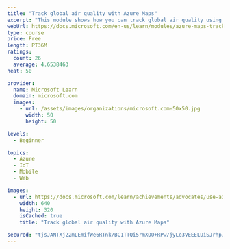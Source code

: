 ```yaml
---
title: "Track global air quality with Azure Maps"
excerpt: "This module shows how you can track global air quality using the Azure Maps Web SDK and pollution data from a third-party air quality API."
webUrl: https://docs.microsoft.com/en-us/learn/modules/azure-maps-track-air-pollution/
type: course
price: Free
length: PT36M
ratings:
  count: 26
  average: 4.6538463
heat: 50

provider:
  name: Microsoft Learn
  domain: microsoft.com
  images:
    - url: /assets/images/organizations/microsoft.com-50x50.jpg
      width: 50
      height: 50

levels:
  - Beginner

topics:
  - Azure
  - IoT
  - Mobile
  - Web

images:
  - url: https://docs.microsoft.com/learn/achievements/advocates/use-azure-maps-to-track-air-pollution-social.png
    width: 640
    height: 320
    isCached: true
    title: "Track global air quality with Azure Maps"

secured: "tjsJANTXj22mLEmifWe6RTnk/BC1TTQi5rmXOO+RPw/jyLe3VEEELUiSJrhpJ3Q+3qpJgj3Q0T8dG95MFm5t0teyFsbIZGCyTziy36L2M9an/QfwsfC+69Da/SDvy0dblsWf/5p2jtUukXfcPMm1rNAq2/8zbdxa7HpjnDOcIf6rq6ZJAi7/Z3EGDP5c/l8Jg7MjI7vHAXILiSEgv//OZWhiy+auf+vs2TG18FnF4qrwtJwm/2kXXa1jFY5oPPk+FJ8ryTT2sByA1WvoWeO79TW6VTBaSmWDWL0jUDlZHs95fCL7FWAM7lMKNRuudHB7k4nlB16UFajOQVvcmGCvzbprXT37rqqW0Jq5pkT39h6QDcPyotVKf/oyY9gF/ycddScEePHEtcNLnIHRoUaVsyEPVtVF/PJjIaZZrO5NyPA=;nxQRJKSYdvG+nvtmW/3dGw=="
---
```


